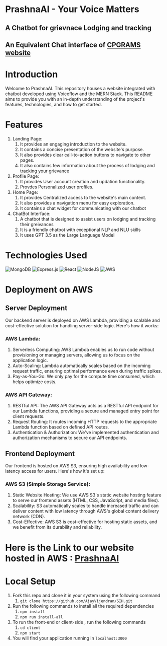# PrashnaAI - Your Voice Matters
## A Chatbot for grievnace Lodging and tracking
## An Equivalent Chat interface of [CPGRAMS website](https://pgportal.gov.in/)
# Introduction
Welcome to PrashnaAI. This repository houses a website integrated with chatbot developed using Voiceflow and the MERN Stack.
This README aims to provide you with an in-depth understanding of the project's features, technologies, and how to get started.
# Features
1. Landing Page:
   1. It provides an engaging introduction to the website.
   2. It contains a concise presentation of the website's purpose.
   3. It also provides clear call-to-action buttons to navigate to other pages.
   4. It also contains few information about the process of lodging and tracking your grievance
2. Profile Page:
   1. It provides User account creation and updation functionality.
   2. Provdes Personalized user profiles.
3. Home Page:
   1. It provides Centralized access to the website's main content.
   2. It also provides a navigation menu for easy exploration.
   3. It contains a chat widget for communicating with our chatbot
4. ChatBot Interface:
   1. A chatbot that is designed to assist users on lodging and tracking their greivances
   2. It is a friendly chatbot with exceptional NLP and NLU skills 
   3. It uses GPT 3.5 as the Large Language Model
# Technologies Used
![MongoDB](https://img.shields.io/badge/MongoDB-%234ea94b.svg?style=for-the-badge&logo=mongodb&logoColor=white)
![Express.js](https://img.shields.io/badge/express.js-%23404d59.svg?style=for-the-badge&logo=express&logoColor=%2361DAFB)
![React](https://img.shields.io/badge/react-%2320232a.svg?style=for-the-badge&logo=react&logoColor=%2361DAFB)
![NodeJS](https://img.shields.io/badge/node.js-6DA55F?style=for-the-badge&logo=node.js&logoColor=white)
![AWS](https://img.shields.io/badge/AWS-%23FF9900.svg?style=for-the-badge&logo=amazon-aws&logoColor=white)
# Deployment on AWS
## Server Deployment
Our backend server is deployed on AWS Lambda, providing a scalable and cost-effective solution for handling server-side logic. Here's how it works:

### AWS Lambda:
  1. Serverless Computing: AWS Lambda enables us to run code without provisioning or managing servers, allowing us to focus on the application logic.
  2. Auto-Scaling: Lambda automatically scales based on the incoming request traffic, ensuring optimal performance even during traffic spikes.
  3. Pay-as-You-Go: We only pay for the compute time consumed, which helps optimize costs.
### AWS API Gateway:
  1. RESTful API: The AWS API Gateway acts as a RESTful API endpoint for our Lambda functions, providing a secure and managed entry point for client requests.
  2. Request Routing: It routes incoming HTTP requests to the appropriate Lambda function based on defined API routes.
  3. Authentication & Authorization: We've implemented authentication and authorization mechanisms to secure our API endpoints.

## Frontend Deployment
Our frontend is hosted on AWS S3, ensuring high availability and low-latency access for users. Here's how it's set up:

### AWS S3 (Simple Storage Service):
   1. Static Website Hosting: We use AWS S3's static website hosting feature to serve our frontend assets (HTML, CSS, JavaScript, and media files).
   2. Scalability: S3 automatically scales to handle increased traffic and can deliver content with low latency through AWS's global content delivery network (CDN).
   3. Cost-Effective: AWS S3 is cost-effective for hosting static assets, and we benefit from its durability and reliability.
# Here is the Link to our website hosted in AWS : [PrashnaAI](http://prashnaai.s3-website.ap-south-1.amazonaws.com)
# Local Setup
1. Fork this repo and clone it in your system using the following command
    1. `git clone https://github.com/AjayVijendran/SIH.git`
2. Run the following commands to install all the required dependencies
    1. `npm install`
    2. `npm run install-all`
3. To run the front-end or client-side , run the following commands
    1. `cd client`
    2. `npm start`
4. You will find your application running in `localhost:3000`

